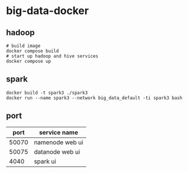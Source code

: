 # big-data-docker

## hadoop

```shell
# build image
docker compose build
# start up hadoop and hive services
docker compose up
```



## spark

```shell
docker build -t spark3 ./spark3
docker run --name spark3 --network big_data_default -ti spark3 bash
```

## port

| port  | service name    |
| ----- | --------------- |
| 50070 | namenode web ui |
| 50075 | datanode web ui |
| 4040  | spark ui        |



